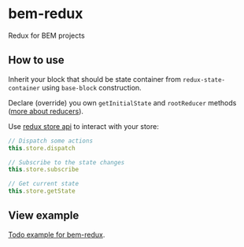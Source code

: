 # bem-redux
Redux for BEM projects

## How to use

Inherit your block that should be state container from `redux-state-container` using `base-block` construction.

Declare (override) you own `getInitialState` and `rootReducer` methods ([more about reducers](http://redux.js.org/docs/basics/Reducers.html)).

Use [redux store api](http://redux.js.org/docs/basics/Store.html) to interact with your store:
```javascript
// Dispatch some actions
this.store.dispatch

// Subscribe to the state changes
this.store.subscribe

// Get current state
this.store.getState
```

## View example

[Todo example for bem-redux](https://github.com/rakchaev/bem-redux-todo-example).